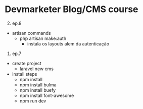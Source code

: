 # Devmarketer Blog/CMS course

2. ep.8
- artisan commands
  - php artisan make:auth
    - instala os layouts alem da autenticação
    
1. ep.7 
- create project
  - laravel new cms
- install steps
  - npm install
  - npm install bulma
  - npm install buefy
  - npm install font-awesome
  - npm run dev

